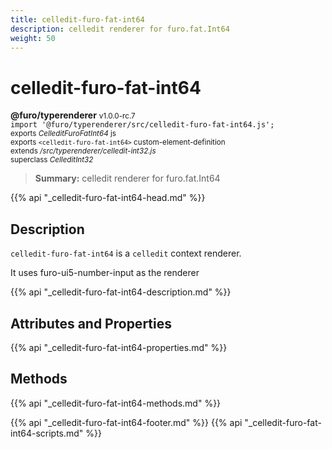 ```yaml
---
title: celledit-furo-fat-int64
description: celledit renderer for furo.fat.Int64
weight: 50
---
```


# celledit-furo-fat-int64
**@furo/typerenderer** <small>v1.0.0-rc.7</small>
<br>`import '@furo/typerenderer/src/celledit-furo-fat-int64.js';`<small>
<br>exports *CelleditFuroFatInt64* js
<br>exports `<celledit-furo-fat-int64>` custom-element-definition
<br>extends */src/typerenderer/celledit-int32.js*
<br>superclass *CelleditInt32*</small>

> **Summary:** celledit renderer for furo.fat.Int64

{{% api "_celledit-furo-fat-int64-head.md" %}}

## Description

`celledit-furo-fat-int64` is a `celledit` context renderer.

It uses furo-ui5-number-input as the renderer

{{% api "_celledit-furo-fat-int64-description.md" %}}


## Attributes and Properties
{{% api "_celledit-furo-fat-int64-properties.md" %}}



## Methods
{{% api "_celledit-furo-fat-int64-methods.md" %}}





{{% api "_celledit-furo-fat-int64-footer.md" %}}
{{% api "_celledit-furo-fat-int64-scripts.md" %}}
